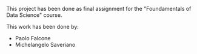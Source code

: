 This project has been done as final assignment for the "Foundamentals of Data Science" course.

This work has been done by:

* Paolo Falcone
* Michelangelo Saveriano
